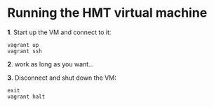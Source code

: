 # Running the HMT virtual machine #

**1**. Start up the VM and connect to it:

    vagrant up
    vagrant ssh
    
**2**. work as long as you want…

**3**. Disconnect and shut down the VM:

    exit 
    vagrant halt

